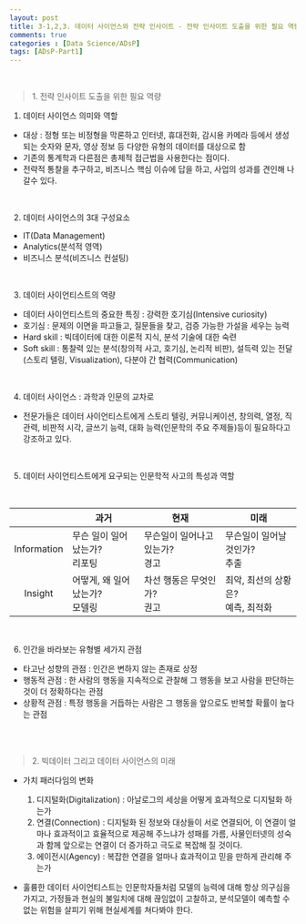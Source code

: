 ```yaml
---
layout: post
title: 3-1,2,3. 데이터 사이언스와 전략 인사이트 - 전략 인사이트 도출을 위한 필요 역량, 빅데이터 그리고 데이터 사이언스의 미래
comments: true
categories : [Data Science/ADsP]
tags: [ADsP-Part1]
---
```


<br>

> <subtitle> 1. 전략 인사이트 도출을 위한 필요 역량 </subtitle>

1) 데이터 사이언스 의미와 역할
  - 대상 : 정형 또는 비정형을 막론하고 인터넷, 휴대전화, 감시용 카메라 등에서 생성되는 숫자와 문자, 영상 정보 등 다양한 유형의 데이터를 대상으로 함
  - 기존의 통계학과 다른점은 총제적 접근법을 사용한다는 점이다.
  - 전략적 통찰을 추구하고, 비즈니스 핵심 이슈에 답을 하고, 사업의 성과를 견인해 나갈수 있다.

<br>

2) 데이터 사이언스의 3대 구성요소
  - IT(Data Management)
  - Analytics(분석적 영역)
  - 비즈니스 분석(비즈니스 컨설팅)

<br>

3) 데이터 사이언티스트의 역량
  - 데이터 사이언티스트의 중요한 특징 : 강력한 호기심(Intensive curiosity)
  - 호기심 : 문제의 이면을 파고들고, 질문들을 찾고, 검증 가능한 가설을 세우는 능력
  - Hard skill : 빅데이터에 대한 이론적 지식, 분석 기술에 대한 숙련
  - Soft skill : 통찰력 있는 분석(창의적 사고, 호기심, 논리적 비판), 설득력 있는 전달(스토리 텔링, Visualization), 다분야 간 협력(Communication)

<br>

4) 데이터 사이언스 : 과학과 인문의 교차로
  - 전문가들은 데이터 사이언티스트에게 스토리 텔링, 커뮤니케이션, 창의력, 열정, 직관력, 비판적 시각, 글쓰기 능력, 대화 능력(인문학의 주요 주제들)등이 필요하다고 강조하고 있다.

<br>

5) 데이터 사이언티스트에게 요구되는 인문학적 사고의 특성과 역할

<br>


|   |<center>과거</center>|<center>현재</center>|<center>미래</center>|
|:---------:|:-------|:-------|:-------|
|Information|무슨 일이 일어났는가?<br>리포팅|무슨일이 일어나고 있는가?<br>경고|무슨일이 일어날 것인가?<br>추출|
|Insight    |어떻게, 왜 일어났는가?<br>모델링|차선 행동은 무엇인가?<br>권고|최악, 최선의 상황은?<br>예측, 최적화|



<br>

6) 인간을 바라보는 유형별 세가지 관점

  - 타고난 성향의 관점 : 인간은 변하지 않는 존재로 상정
  - 행동적 관점 : 한 사람의 행동을 지속적으로 관찰해 그 행동을 보고 사람을 판단하는 것이 더 정확하다는 관점
  - 상황적 관점 : 특정 행동을 거듭하는 사람은 그 행동을 앞으로도 반복할 확률이 높다는 관점

<br><br>

><subtitle> 2. 빅데이터 그리고 데이터 사이언스의 미래 </subtitle>

* 가치 패러다임의 변화
  1. 디지털화(Digitalization) : 아날로그의 세상을 어떻게 효과적으로 디지털화 하는가
  2. 연결(Connection) : 디지털화 된 정보와 대상들이 서로 연결되어, 이 연결이 얼마나 효과적이고 효율적으로 제공해 주느냐가 성패를 가름, 사물인터넷의 성숙과 함께 앞으로는 연결이 더 증가하고 극도로 복잡해 질 것이다.
  3. 에이전시(Agency) : 복잡한 연결을 얼마나 효과적이고 믿을 만하게 관리해 주는가

* 훌륭한 데이터 사이언티스트는 인문학자들처럼 모델의 능력에 대해 항상 의구심을 가지고, 가정들과 현실의 불일치에 대해 끊임없이 고찰하고, 분석모델이 예측할 수 없는 위험을 살피기 위해 현실세계를 쳐다봐야 한다.

<br><br><br><br><br>
